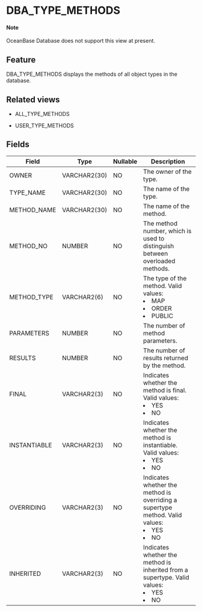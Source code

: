 DBA_TYPE_METHODS
=====================================

<main id="notice" type='explain'>
    <h4>Note</h4>
    <p>OceanBase Database does not support this view at present. </p>
  </main>

Feature
-----------

DBA_TYPE_METHODS displays the methods of all object types in the database.

Related views
-------------

* ALL_TYPE_METHODS



* USER_TYPE_METHODS






Fields
-------------



| **Field**    | **Type**     | **Nullable** | **Description**                                                                                 |
|--------------|--------------|--------------|-------------------------------------------------------------------------------------------------|
| OWNER        | VARCHAR2(30) | NO           | The owner of the type.                                                                          |
| TYPE_NAME    | VARCHAR2(30) | NO           | The name of the type.                                                                           |
| METHOD_NAME  | VARCHAR2(30) | NO           | The name of the method.                                                                         |
| METHOD_NO    | NUMBER       | NO           | The method number, which is used to distinguish between overloaded methods.                     |
| METHOD_TYPE  | VARCHAR2(6)  | NO           | The type of the method. Valid values: <li> MAP   <li> ORDER   <li> PUBLIC                       |
| PARAMETERS   | NUMBER       | NO           | The number of method parameters.                                                                |
| RESULTS      | NUMBER       | NO           | The number of results returned by the method.                                                   |
| FINAL        | VARCHAR2(3)  | NO           | Indicates whether the method is final. Valid values: <li> YES   <li> NO                         |
| INSTANTIABLE | VARCHAR2(3)  | NO           | Indicates whether the method is instantiable. Valid values: <li> YES   <li> NO                  |
| OVERRIDING   | VARCHAR2(3)  | NO           | Indicates whether the method is overriding a supertype method. Valid values: <li> YES   <li> NO |
| INHERITED    | VARCHAR2(3)  | NO           | Indicates whether the method is inherited from a supertype. Valid values: <li> YES   <li> NO    |


